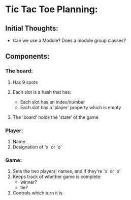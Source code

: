 # Tic Tac Toe Planning:

## Initial Thoughts:

- Can we use a Module? Does a module group classes?

## Components:

### The board:

1. Has 9 spots
1. Each slot is a hash that has:

   - Each slot has an index/number
   - Each slot has a 'player' property which is empty

1. The 'board' holds the 'state' of the game

### Player:

1. Name
1. Designation of 'x' or 'o'

### Game:

1. Sets the two players' names, and if they're 'x' or 'o'
1. Keeps track of whether game is complete:
   - winner?
   - tie?
1. Controls which turn it is
